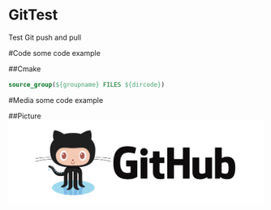 # GitTest
Test Git push and pull

#Code
some code example

##Cmake
```CMake
source_group(${groupname} FILES ${dircode})
```

#Media
some code example

##Picture
![image](AssetsForRead/pic.jpg)
